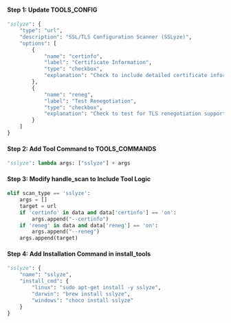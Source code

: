 #### Step 1: Update TOOLS_CONFIG

```python
"sslyze": {
    "type": "url",
    "description": "SSL/TLS Configuration Scanner (SSLyze)",
    "options": [
        {
            "name": "certinfo",
            "label": "Certificate Information",
            "type": "checkbox",
            "explanation": "Check to include detailed certificate information."
        },
        {
            "name": "reneg",
            "label": "Test Renegotiation",
            "type": "checkbox",
            "explanation": "Check to test for TLS renegotiation support."
        }
    ]
}
```

#### Step 2: Add Tool Command to TOOLS_COMMANDS

```python
"sslyze": lambda args: ["sslyze"] + args
```

#### Step 3: Modify handle_scan to Include Tool Logic

```python
elif scan_type == 'sslyze':
    args = []
    target = url
    if 'certinfo' in data and data['certinfo'] == 'on':
        args.append("--certinfo")
    if 'reneg' in data and data['reneg'] == 'on':
        args.append("--reneg")
    args.append(target)
```

#### Step 4: Add Installation Command in install_tools

```python
"sslyze": {
    "name": "sslyze",
    "install_cmd": {
        "linux": "sudo apt-get install -y sslyze",
        "darwin": "brew install sslyze",
        "windows": "choco install sslyze"
    }
}
```
